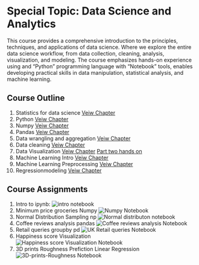 # Special Topic: Data Science and Analytics

This course provides a comprehensive introduction to the principles, techniques, and applications of data science. Where we explore the entire data science workflow, from data collection, cleaning, analysis, visualization, and modeling. The course emphasizes hands-on experience using and “Python” programming language with “Notebook” tools, enables developing practical skills in data manipulation, statistical analysis, and machine learning.

## Course Outline
1. Statistics for data science [Veiw Chapter](https://rawcdn.githack.com/sondosaabed/SP.TOP-Data-Science-and-Analytics/4a9cf4f81af54afbdf6bf80eb302d5a9bd62a5bc/Materials/1-Statistics-for-data-science/Statistics%20for%20Data%20Science.html)
2. Python [Veiw Chapter](https://rawcdn.githack.com/sondosaabed/SP.TOP-Data-Science-and-Analytics/4a9cf4f81af54afbdf6bf80eb302d5a9bd62a5bc/Materials/2-Python/Python%20crash%20course.html)
3. Numpy [Veiw Chapter](https://rawcdn.githack.com/sondosaabed/SP.TOP-Data-Science-and-Analytics/4a9cf4f81af54afbdf6bf80eb302d5a9bd62a5bc/Materials/3-Numpy/Numpy.html)
4. Pandas [Veiw Chapter](https://rawcdn.githack.com/sondosaabed/SP.TOP-Data-Science-and-Analytics/4a9cf4f81af54afbdf6bf80eb302d5a9bd62a5bc/Materials/4-Pandas/Pandas.html)
5. Data wrangling and aggregation [Veiw Chapter](https://rawcdn.githack.com/sondosaabed/SP.TOP-Data-Science-and-Analytics/4a9cf4f81af54afbdf6bf80eb302d5a9bd62a5bc/Materials/5-Data-wrangling-and-aggregation/Data%20Wrangling%20and%20aggregation.html)
6. Data cleaning [Veiw Chapter](https://rawcdn.githack.com/sondosaabed/SP.TOP-Data-Science-and-Analytics/4a9cf4f81af54afbdf6bf80eb302d5a9bd62a5bc/Materials/6-Data-cleaning/Data%20Cleaning.html)
7. Data Visualization [Veiw Chapter](https://rawcdn.githack.com/sondosaabed/SP.TOP-Data-Science-and-Analytics/4a9cf4f81af54afbdf6bf80eb302d5a9bd62a5bc/Materials/7-Data-Visualization/Data%20visualization.html) [Part two hands on](https://rawcdn.githack.com/sondosaabed/SP.TOP-Data-Science-and-Analytics/4a9cf4f81af54afbdf6bf80eb302d5a9bd62a5bc/Materials/7-Data-Visualization/Data%20Visualization%20-%20hands-on.html)
8. Machine Learning Intro [Veiw Chapter](https://rawcdn.githack.com/sondosaabed/SP.TOP-Data-Science-and-Analytics/4a9cf4f81af54afbdf6bf80eb302d5a9bd62a5bc/Materials/8-ML-Intro/Intro.html)
9. Machine Learning Preprocessing [Veiw Chapter](https://rawcdn.githack.com/sondosaabed/SP.TOP-Data-Science-and-Analytics/4a9cf4f81af54afbdf6bf80eb302d5a9bd62a5bc/Materials/9-ML-Preprocessing/Preprocessing.html)
10. Regressionmodeling [Veiw Chapter](https://rawcdn.githack.com/sondosaabed/SP.TOP-Data-Science-and-Analytics/4a9cf4f81af54afbdf6bf80eb302d5a9bd62a5bc/Materials/10-Regression-modeling/ML_1.html)

## Course Assignments
1. Intro to ipynb: ![intro notebook](https://github.com/sondosaabed/SP.TOP-Data-Science-and-Analytics/blob/main/Assignments/A1-Intro-to-ipynb/1190652_A1.ipynb)
2. Minimum price groceries Numpy ![Numpy Notebook](https://github.com/sondosaabed/SP.TOP-Data-Science-and-Analytics/blob/main/Assignments/A2-Minimum-price-groceries-Numpy/1190652_A2.ipynb)
3. Normal Distribution Sampling np ![Normal distributon notebook](https://github.com/sondosaabed/SP.TOP-Data-Science-and-Analytics/blob/main/Assignments/A3-Normal-Distribution-Sampling-np/1190652_A3.ipynb)
4. Coffee reviews analysis pandas ![Coffee reviews analysis Notebook](https://github.com/sondosaabed/SP.TOP-Data-Science-and-Analytics/blob/main/Assignments/A4-Coffee-reviews-analysis-pandas/1190652_A4.ipynb)
5. Retail queries groupby pd ![UK Retail queries Notebook](https://github.com/sondosaabed/SP.TOP-Data-Science-and-Analytics/blob/main/Assignments/A5-Retail-queries-groupby-pd/1190652_A5.ipynb)
6. Happiness score Visualization ![Happiness score Visualization Notebook](https://github.com/sondosaabed/SP.TOP-Data-Science-and-Analytics/blob/main/Assignments/A6-Happiness-score/1190652_A6.ipynb)
7. 3D prints Roughness Prefiction Linear Regression ![3D-prints-Roughness Notebook](https://github.com/sondosaabed/SP.TOP-Data-Science-and-Analytics/blob/main/Assignments/A7-3D-prints-Roughness/1190652_A7.ipynb)
